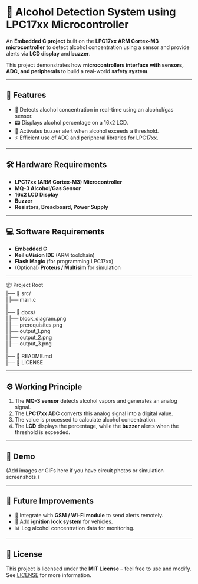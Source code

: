 # 🍺 Alcohol Detection System using LPC17xx Microcontroller

An **Embedded C project** built on the **LPC17xx ARM Cortex-M3 microcontroller** to detect alcohol concentration using a sensor and provide alerts via **LCD display** and **buzzer**.  

This project demonstrates how **microcontrollers interface with sensors, ADC, and peripherals** to build a real-world **safety system**.

---

## 📌 Features
- 🚗 Detects alcohol concentration in real-time using an alcohol/gas sensor.  
- 📟 Displays alcohol percentage on a 16x2 LCD.  
- 🚨 Activates buzzer alert when alcohol exceeds a threshold.  
- ⚡ Efficient use of ADC and peripheral libraries for LPC17xx.  

---

## 🛠️ Hardware Requirements
- **LPC17xx (ARM Cortex-M3) Microcontroller**  
- **MQ-3 Alcohol/Gas Sensor**  
- **16x2 LCD Display**  
- **Buzzer**  
- **Resistors, Breadboard, Power Supply**  

---

## 💻 Software Requirements
- **Embedded C**  
- **Keil uVision IDE** (ARM toolchain)  
- **Flash Magic** (for programming LPC17xx)  
- (Optional) **Proteus / Multisim** for simulation  

---

📦 Project Root    
|── 📂 src/    
|   |── main.c    
|      
|── 📂 docs/      
|   |── block_diagram.png    
|   |── prerequisites.png    
|   |── output_1.png    
|   |── output_2.png    
|   |── output_3.png      
|    
|── 📄 README.md    
|── 📄 LICENSE      


---

## ⚙️ Working Principle
1. The **MQ-3 sensor** detects alcohol vapors and generates an analog signal.  
2. The **LPC17xx ADC** converts this analog signal into a digital value.  
3. The value is processed to calculate alcohol concentration.  
4. The **LCD** displays the percentage, while the **buzzer** alerts when the threshold is exceeded.  

---

## 📸 Demo
(Add images or GIFs here if you have circuit photos or simulation screenshots.)  

---

## 🔮 Future Improvements
- 📡 Integrate with **GSM / Wi-Fi module** to send alerts remotely.  
- 🚦 Add **ignition lock system** for vehicles.  
- 📊 Log alcohol concentration data for monitoring.  

---

## 📜 License
This project is licensed under the **MIT License** – feel free to use and modify. See [LICENSE](./LICENSE) for more information.  

